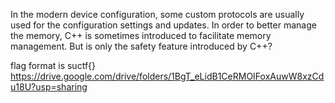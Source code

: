 In the modern device configuration, some custom protocols are usually used for the configuration settings and updates. In order to better manage the memory, C++ is sometimes introduced to facilitate memory management. But is only the safety feature introduced by C++?

flag format is suctf{}
https://drive.google.com/drive/folders/1BgT_eLidB1CeRMOIFoxAuwW8xzCdu18U?usp=sharing
